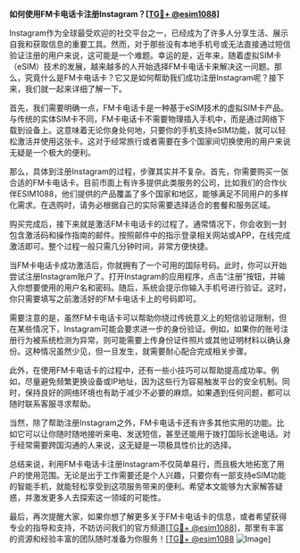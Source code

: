 **如何使用FM卡电话卡注册Instagram？[[TG💪+ @esim1088](https://t.me/s/esim1088)]**

Instagram作为全球最受欢迎的社交平台之一，已经成为了许多人分享生活、展示自我和获取信息的重要工具。然而，对于那些没有本地手机号或无法直接通过短信验证注册的用户来说，这可能是一个难题。幸运的是，近年来，随着虚拟SIM卡（eSIM）技术的发展，越来越多的人开始选择FM卡电话卡来解决这一问题。那么，究竟什么是FM卡电话卡？它又是如何帮助我们成功注册Instagram呢？接下来，我们就一起来详细了解一下。

首先，我们需要明确一点，FM卡电话卡是一种基于eSIM技术的虚拟SIM卡产品。与传统的实体SIM卡不同，FM卡电话卡不需要物理插入手机中，而是通过网络下载到设备上。这意味着无论你身处何地，只要你的手机支持eSIM功能，就可以轻松激活并使用这张卡。这对于经常旅行或者需要在多个国家间切换使用的用户来说无疑是一个极大的便利。

那么，具体到注册Instagram的过程，步骤其实并不复杂。首先，你需要购买一张合适的FM卡电话卡。目前市面上有许多提供此类服务的公司，比如我们的合作伙伴ESIM1088，他们提供的产品覆盖了多个国家和地区，能够满足不同用户的多样化需求。在选购时，请务必根据自己的实际需要选择适合的套餐和服务区域。

购买完成后，接下来就是激活FM卡电话卡的过程了。通常情况下，你会收到一封包含激活码和操作指南的邮件。按照邮件中的指示登录相关网站或APP，在线完成激活即可。整个过程一般只需几分钟时间，非常方便快捷。

当FM卡电话卡成功激活后，你就拥有了一个可用的国际号码。此时，你可以开始尝试注册Instagram账户了。打开Instagram的应用程序，点击“注册”按钮，并输入你想要使用的用户名和密码。随后，系统会提示你输入手机号进行验证。这时，你只需要填写之前激活好的FM卡电话卡上的号码即可。

需要注意的是，虽然FM卡电话卡可以帮助你绕过传统意义上的短信验证限制，但在某些情况下，Instagram可能会要求进一步的身份验证。例如，如果你的账号注册行为被系统检测为异常，则可能需要上传身份证件照片或其他证明材料以确认身份。这种情况虽然少见，但一旦发生，就需要耐心配合完成相关步骤。

此外，在使用FM卡电话卡的过程中，还有一些小技巧可以帮助提高成功率。例如，尽量避免频繁更换设备或IP地址，因为这些行为容易触发平台的安全机制。同时，保持良好的网络环境也有助于减少不必要的麻烦。如果遇到任何问题，都可以随时联系客服寻求帮助。

当然，除了帮助注册Instagram之外，FM卡电话卡还有许多其他实用的功能。比如它可以让你随时随地接听来电、发送短信，甚至还能用于拨打国际长途电话。对于经常需要跨国沟通的人来说，这无疑是一项极具性价比的选择。

总结来说，利用FM卡电话卡注册Instagram不仅简单易行，而且极大地拓宽了用户的使用范围。无论是出于工作需要还是个人兴趣，只要你有一部支持eSIM功能的智能手机，就能轻松享受到这项服务带来的便利。希望本文能够为大家解答疑惑，并激发更多人去探索这一领域的可能性。

最后，再次提醒大家，如果你想了解更多关于FM卡电话卡的信息，或者希望获得专业的指导和支持，不妨访问我们的官方频道[[TG💪+ @esim1088](https://t.me/s/esim1088)]，那里有丰富的资源和经验丰富的团队随时准备为你服务！[[TG💪+ @esim1088](https://t.me/s/esim1088) ![Image](https://i.postimg.cc/4NQfJmqS/Snipaste-2025-05-13-00-14-12.png)]